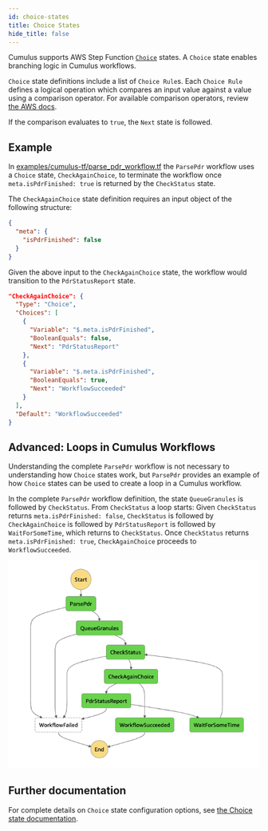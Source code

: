 ```yaml
---
id: choice-states
title: Choice States
hide_title: false
---
```


Cumulus supports AWS Step Function [`Choice`](https://docs.aws.amazon.com/step-functions/latest/dg/amazon-states-language-choice-state.html) states. A `Choice` state enables branching logic in Cumulus workflows.

`Choice` state definitions include a list of `Choice Rule`s. Each `Choice Rule` defines a logical operation which compares an input value against a value using a comparison operator. For available comparison operators, review [the AWS docs](https://docs.aws.amazon.com/step-functions/latest/dg/amazon-states-language-choice-state.html).

If the comparison evaluates to `true`, the `Next` state is followed.

## Example

In [examples/cumulus-tf/parse_pdr_workflow.tf](https://github.com/nasa/cumulus/blob/master/example/cumulus-tf/parse_pdr_workflow.tf) the `ParsePdr` workflow uses a `Choice` state, `CheckAgainChoice`, to terminate the workflow once `meta.isPdrFinished: true` is returned by the `CheckStatus` state.

The `CheckAgainChoice` state definition requires an input object of the following structure:

```json
{
  "meta": {
    "isPdrFinished": false
  }
}
```

Given the above input to the `CheckAgainChoice` state, the workflow would transition to the `PdrStatusReport` state.

```json
"CheckAgainChoice": {
  "Type": "Choice",
  "Choices": [
    {
      "Variable": "$.meta.isPdrFinished",
      "BooleanEquals": false,
      "Next": "PdrStatusReport"
    },
    {
      "Variable": "$.meta.isPdrFinished",
      "BooleanEquals": true,
      "Next": "WorkflowSucceeded"
    }
  ],
  "Default": "WorkflowSucceeded"
}
```

## Advanced: Loops in Cumulus Workflows

Understanding the complete `ParsePdr` workflow is not necessary to understanding how `Choice` states work, but `ParsePdr` provides an example of how `Choice` states can be used to create a loop in a Cumulus workflow.

In the complete `ParsePdr` workflow definition, the state `QueueGranules` is followed by `CheckStatus`. From `CheckStatus` a loop starts: Given `CheckStatus` returns `meta.isPdrFinished: false`, `CheckStatus` is followed by `CheckAgainChoice` is followed by `PdrStatusReport` is followed by `WaitForSomeTime`, which returns to `CheckStatus`. Once `CheckStatus` returns `meta.isPdrFinished: true`, `CheckAgainChoice` proceeds to `WorkflowSucceeded`.

![Execution graph of SIPS ParsePdr workflow in AWS Step Functions console](../assets/sips-parse-pdr.png)

## Further documentation

For complete details on `Choice` state configuration options, see [the Choice state documentation](https://docs.aws.amazon.com/step-functions/latest/dg/amazon-states-language-choice-state.html).
